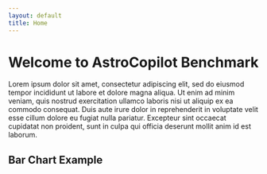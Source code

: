 ```yaml
---
layout: default
title: Home
---
```


# Welcome to AstroCopilot Benchmark

Lorem ipsum dolor sit amet, consectetur adipiscing elit, sed do eiusmod tempor incididunt ut labore et dolore magna aliqua. Ut enim ad minim veniam, quis nostrud exercitation ullamco laboris nisi ut aliquip ex ea commodo consequat. Duis aute irure dolor in reprehenderit in voluptate velit esse cillum dolore eu fugiat nulla pariatur. Excepteur sint occaecat cupidatat non proident, sunt in culpa qui officia deserunt mollit anim id est laborum.

## Bar Chart Example

<canvas id="myChart" width="400" height="200"></canvas>
<script>
    document.addEventListener("DOMContentLoaded", () => {
        const ctx = document.getElementById('myChart').getContext('2d');
        const myChart = new Chart(ctx, {
            type: 'bar',
            data: {
                labels: ['Nebula A', 'Nebula B', 'Galaxy X', 'Galaxy Y'],
                datasets: [{
                    label: 'Stellar Observations',
                    data: [30, 50, 70, 90],
                    backgroundColor: [
                        'rgba(128, 0, 128, 0.7)', // Purple
                        'rgba(0, 191, 255, 0.7)', // Blue
                        'rgba(255, 99, 71, 0.7)',  // Red
                        'rgba(50, 205, 50, 0.7)'  // Green
                    ],
                    borderColor: [
                        'rgba(128, 0, 128, 1)',
                        'rgba(0, 191, 255, 1)',
                        'rgba(255, 99, 71, 1)',
                        'rgba(50, 205, 50, 1)'
                    ],
                    borderWidth: 1
                }]
            },
            options: {
                responsive: true,
                plugins: {
                    legend: {
                        position: 'top',
                        labels: {
                            color: '#000000', // BLACK legend text
                            font: {
                                family: 'Orbitron', // Stylish font
                                size: 14
                            }
                        }
                    }
                },
                scales: {
                    x: {
                        ticks: {
                            color: '#ffffff', // White x-axis labels
                            font: {
                                family: 'Open Sans',
                                size: 12
                            }
                        },
                        grid: {
                            color: 'rgba(255, 255, 255, 0.2)' // Light gridlines
                        }
                    },
                    y: {
                        ticks: {
                            color: '#ffffff', // White y-axis labels
                            font: {
                                family: 'Open Sans',
                                size: 12
                            }
                        },
                        grid: {
                            color: 'rgba(255, 255, 255, 0.2)' // Light gridlines
                        },
                        beginAtZero: true
                    }
                }
            }
        });
    });
</script>

